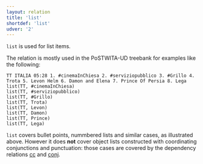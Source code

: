 ```yaml
---
layout: relation
title: 'list'
shortdef: 'list'
udver: '2'
---
```


`list` is used for list items.

The relation is mostly used in the PoSTWITA-UD treebank for examples like the following:

~~~ sdparse
TT ITALIA 05:28 1. #cinemaInChiesa 2. #serviziopubblico 3. #Grillo 4. Trota 5. Levon Helm 6. Damon and Elena 7. Prince Of Persia 8. Lega
list(TT, #cinemaInChiesa)
list(TT, #serviziopubblico)
list(TT, #Grillo)
list(TT, Trota)
list(TT, Levon)
list(TT, Damon)
list(TT, Prince)
list(TT, Lega)
~~~

<code>list</code> covers bullet points, nummbered lists and similar cases, as illustrated above. However it does **not** cover object lists constructed with coordinating conjunctions and punctuation: those cases are covered by the dependency relations [cc]() and [conj]().
<!-- Interlanguage links updated St lis 3 20:58:56 CET 2021 -->
